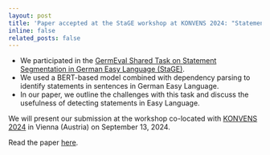 ```yaml
---
layout: post
title: 'Paper accepted at the StaGE workshop at KONVENS 2024: "Statement Segmentation for German Easy Language Using BERT and Dependency Parsing"'
inline: false
related_posts: false
---
```


- We participated in the [GermEval Shared Task on Statement Segmentation in German Easy Language (StaGE)](https://german-easy-to-read.github.io/statements/).
- We used a BERT-based model combined with dependency parsing to identify statements in sentences in German Easy Language.
- In our paper, we outline the challenges with this task and discuss the usefulness of detecting statements in Easy Language.

We will present our submission at the workshop co-located with [KONVENS 2024](https://konvens-2024.univie.ac.at/) in Vienna (Austria) on September 13, 2024.

Read the paper [here](https://aclanthology.org/2024.germeval-1.3/).
